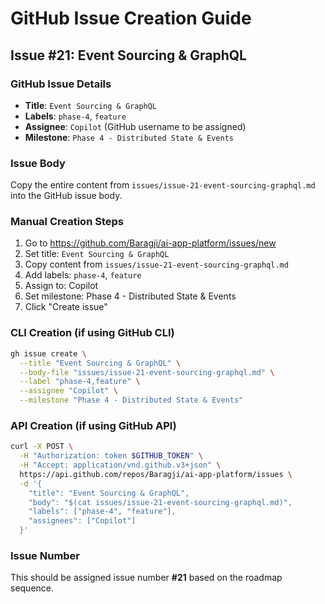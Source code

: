 # GitHub Issue Creation Guide

## Issue #21: Event Sourcing & GraphQL

### GitHub Issue Details

- **Title**: `Event Sourcing & GraphQL`
- **Labels**: `phase-4`, `feature`
- **Assignee**: `Copilot` (GitHub username to be assigned)
- **Milestone**: `Phase 4 - Distributed State & Events`

### Issue Body

Copy the entire content from `issues/issue-21-event-sourcing-graphql.md` into the GitHub issue body.

### Manual Creation Steps

1. Go to https://github.com/Baragji/ai-app-platform/issues/new
2. Set title: `Event Sourcing & GraphQL`
3. Copy content from `issues/issue-21-event-sourcing-graphql.md`
4. Add labels: `phase-4`, `feature`
5. Assign to: Copilot
6. Set milestone: Phase 4 - Distributed State & Events
7. Click "Create issue"

### CLI Creation (if using GitHub CLI)

```bash
gh issue create \
  --title "Event Sourcing & GraphQL" \
  --body-file "issues/issue-21-event-sourcing-graphql.md" \
  --label "phase-4,feature" \
  --assignee "Copilot" \
  --milestone "Phase 4 - Distributed State & Events"
```

### API Creation (if using GitHub API)

```bash
curl -X POST \
  -H "Authorization: token $GITHUB_TOKEN" \
  -H "Accept: application/vnd.github.v3+json" \
  https://api.github.com/repos/Baragji/ai-app-platform/issues \
  -d '{
    "title": "Event Sourcing & GraphQL",
    "body": "$(cat issues/issue-21-event-sourcing-graphql.md)",
    "labels": ["phase-4", "feature"],
    "assignees": ["Copilot"]
  }'
```

### Issue Number

This should be assigned issue number **#21** based on the roadmap sequence.
